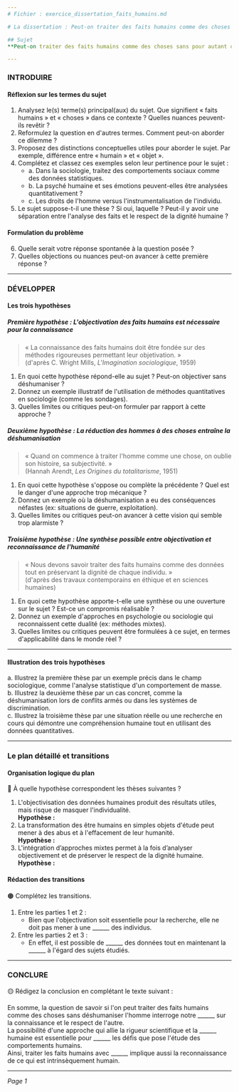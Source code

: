 ```yaml
---
# Fichier : exercice_dissertation_faits_humains.md

# La dissertation : Peut-on traiter des faits humains comme des choses sans pour autant considérer l'homme comme une chose ?

## Sujet
**Peut-on traiter des faits humains comme des choses sans pour autant considérer l'homme comme une chose ?**

---
```


### INTRODUIRE

#### Réflexion sur les termes du sujet

1. Analysez le(s) terme(s) principal(aux) du sujet. Que signifient « faits humains » et « choses » dans ce contexte ? Quelles nuances peuvent-ils revêtir ?
2. Reformulez la question en d'autres termes. Comment peut-on aborder ce dilemme ? 
3. Proposez des distinctions conceptuelles utiles pour aborder le sujet. Par exemple, différence entre « humain » et « objet ».
4. Complétez et classez ces exemples selon leur pertinence pour le sujet :
   - a. Dans la sociologie, traitez des comportements sociaux comme des données statistiques.
   - b. La psyché humaine et ses émotions peuvent-elles être analysées quantitativement ?
   - c. Les droits de l'homme versus l'instrumentalisation de l'individu.
5. Le sujet suppose-t-il une thèse ? Si oui, laquelle ? Peut-il y avoir une séparation entre l'analyse des faits et le respect de la dignité humaine ?

#### Formulation du problème

6. Quelle serait votre réponse spontanée à la question posée ? 
7. Quelles objections ou nuances peut-on avancer à cette première réponse ? 

---

### DÉVELOPPER

#### Les trois hypothèses

##### Première hypothèse : L'objectivation des faits humains est nécessaire pour la connaissance

> « La connaissance des faits humains doit être fondée sur des méthodes rigoureuses permettant leur objetivation. »  
> (d'après C. Wright Mills, *L'Imagination sociologique*, 1959)

1. En quoi cette hypothèse répond-elle au sujet ? Peut-on objectiver sans déshumaniser ?
2. Donnez un exemple illustratif de l'utilisation de méthodes quantitatives en sociologie (comme les sondages).
3. Quelles limites ou critiques peut-on formuler par rapport à cette approche ?

##### Deuxième hypothèse : La réduction des hommes à des choses entraîne la déshumanisation

> « Quand on commence à traiter l'homme comme une chose, on oublie son histoire, sa subjectivité. »  
> (Hannah Arendt, *Les Origines du totalitarisme*, 1951)

1. En quoi cette hypothèse s'oppose ou complète la précédente ? Quel est le danger d'une approche trop mécanique ?
2. Donnez un exemple où la déshumanisation a eu des conséquences néfastes (ex: situations de guerre, exploitation).
3. Quelles limites ou critiques peut-on avancer à cette vision qui semble trop alarmiste ?

##### Troisième hypothèse : Une synthèse possible entre objectivation et reconnaissance de l'humanité

> « Nous devons savoir traiter des faits humains comme des données tout en préservant la dignité de chaque individu. »  
> (d'après des travaux contemporains en éthique et en sciences humaines)

1. En quoi cette hypothèse apporte-t-elle une synthèse ou une ouverture sur le sujet ? Est-ce un compromis réalisable ?
2. Donnez un exemple d'approches en psychologie ou sociologie qui reconnaissent cette dualité (ex: méthodes mixtes).
3. Quelles limites ou critiques peuvent être formulées à ce sujet, en termes d'applicabilité dans le monde réel ?

---

#### Illustration des trois hypothèses

a. Illustrez la première thèse par un exemple précis dans le champ sociologique, comme l'analyse statistique d'un comportement de masse.  
b. Illustrez la deuxième thèse par un cas concret, comme la déshumanisation lors de conflits armés ou dans les systèmes de discrimination.  
c. Illustrez la troisième thèse par une situation réelle ou une recherche en cours qui démontre une compréhension humaine tout en utilisant des données quantitatives.

---

### Le plan détaillé et transitions

#### Organisation logique du plan

🔴 À quelle hypothèse correspondent les thèses suivantes ?

1. L'objectivisation des données humaines produit des résultats utiles, mais risque de masquer l'individualité.  
   **Hypothèse :**
2. La transformation des être humains en simples objets d'étude peut mener à des abus et à l'effacement de leur humanité.  
   **Hypothèse :**
3. L'intégration d’approches mixtes permet à la fois d’analyser objectivement et de préserver le respect de la dignité humaine.  
   **Hypothèse :**

#### Rédaction des transitions

🟠 Complétez les transitions.

1. Entre les parties 1 et 2 :  
   - Bien que l'objectivation soit essentielle pour la recherche, elle ne doit pas mener à une ______ des individus.
2. Entre les parties 2 et 3 :  
   - En effet, il est possible de ______ des données tout en maintenant la ______ à l'égard des sujets étudiés.

---

### CONCLURE

🟡 Rédigez la conclusion en complétant le texte suivant :

En somme, la question de savoir si l'on peut traiter des faits humains comme des choses sans déshumaniser l'homme interroge notre ______ sur la connaissance et le respect de l'autre.  
La possibilité d'une approche qui allie la rigueur scientifique et la ______ humaine est essentielle pour ______ les défis que pose l'étude des comportements humains.  
Ainsi, traiter les faits humains avec ______ implique aussi la reconnaissance de ce qui est intrinsèquement humain.

--- 

*Page 1*